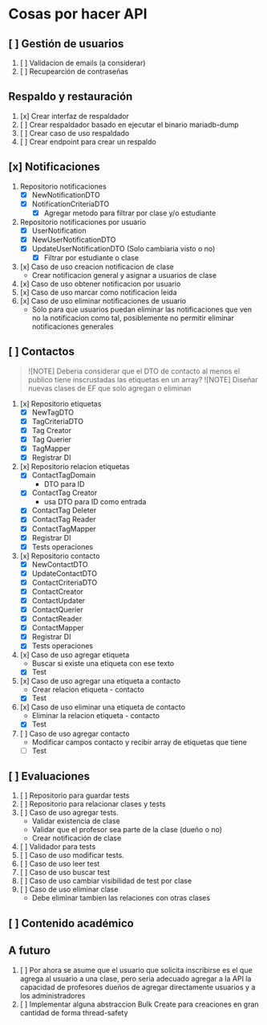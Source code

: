 # Cosas por hacer API

## [ ] Gestión de usuarios

1. [ ] Validacion de emails (a considerar)
2. [ ] Recupearción de contraseñas

## Respaldo y restauración

1. [x] Crear interfaz de respaldador
2. [ ] Crear respaldador basado en ejecutar el binario mariadb-dump
3. [ ] Crear caso de uso respaldado
4. [ ] Crear endpoint para crear un respaldo

## [x] Notificaciones

1. Repositorio notificaciones
   - [x] NewNotificationDTO
   - [x] NotificationCriteriaDTO
     - [x] Agregar metodo para filtrar por clase y/o estudiante
2. Repositorio notificaciones por usuario
   - [x] UserNotification
   - [x] NewUserNotificationDTO
   - [x] UpdateUserNotificationDTO (Solo cambiaria visto o no)
     - [x] Filtrar por estudiante o clase
3. [x] Caso de uso creacion notificacion de clase
   - Crear notificacion general y asignar a usuarios de clase
4. [x] Caso de uso obtener notificacion por usuario
5. [x] Caso de uso marcar como notificacion leida
6. [x] Caso de uso eliminar notificaciones de usuario
   - Sólo para que usuarios puedan eliminar las notificaciones que ven
     no la notificacion como tal, posiblemente no permitir eliminar
     notificaciones generales

## [ ] Contactos

> ![NOTE] Deberia considerar que el DTO de contacto al menos el publico tiene inscrustadas las etiquetas en un array?
> ![NOTE] Diseñar nuevas clases de EF que solo agregan o eliminan

1. [x] Repositorio etiquetas
   - [x] NewTagDTO
   - [x] TagCriteriaDTO
   - [x] Tag Creator
   - [x] Tag Querier
   - [x] TagMapper
   - [x] Registrar DI
2. [x] Repositorio relacion etiquetas
   - [x] ContactTagDomain
     - DTO para ID
   - [x] ContactTag Creator
     - usa DTO para ID como entrada
   - [x] ContactTag Deleter
   - [x] ContactTag Reader
   - [x] ContactTagMapper
   - [x] Registrar DI
   - [x] Tests operaciones
3. [x] Repositorio contacto
   - [x] NewContactDTO
   - [x] UpdateContactDTO
   - [x] ContactCriteriaDTO
   - [x] ContactCreator
   - [x] ContactUpdater
   - [x] ContactQuerier
   - [x] ContactReader
   - [x] ContactMapper
   - [x] Registrar DI
   - [x] Tests operaciones
4. [x] Caso de uso agregar etiqueta
   - Buscar si existe una etiqueta con ese texto
   - [x] Test
5. [x] Caso de uso agregar una etiqueta a contacto
   - Crear relacion etiqueta - contacto
   - [x] Test
6. [x] Caso de uso eliminar una etiqueta de contacto
   - Eliminar la relacion etiqueta - contacto
   - [x] Test
7. [ ] Caso de uso agregar contacto
   - Modificar campos contacto y recibir array de etiquetas que tiene
   - [ ] Test

## [ ] Evaluaciones

1. [ ] Repositorio para guardar tests
2. [ ] Repositorio para relacionar clases y tests
3. [ ] Caso de uso agregar tests.
   - Validar existencia de clase
   - Validar que el profesor sea parte de la clase (dueño o no)
   - Crear notificación de clase
4. [ ] Validador para tests
5. [ ] Caso de uso modificar tests.
6. [ ] Caso de uso leer test
7. [ ] Caso de uso buscar test
8. [ ] Caso de uso cambiar visibilidad de test por clase
9. [ ] Caso de uso eliminar clase
   - Debe eliminar tambien las relaciones con otras clases

## [ ] Contenido académico

## A futuro

1. [ ] Por ahora se asume que el usuario que solicita inscribirse
       es el que agrega al usuario a una clase, pero seria adecuado
       agregar a la API la capacidad de profesores dueños de agregar
       directamente usuarios y a los administradores
2. [ ] Implementar alguna abstraccion Bulk Create para creaciones en
       gran cantidad de forma thread-safety
